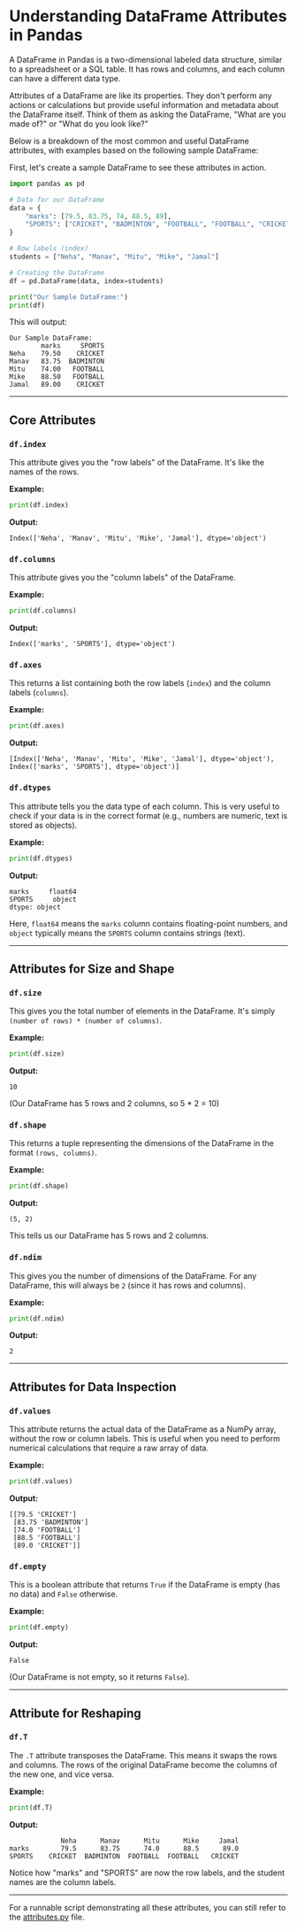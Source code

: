 # Understanding DataFrame Attributes in Pandas

A DataFrame in Pandas is a two-dimensional labeled data structure, similar to a spreadsheet or a SQL table. It has rows and columns, and each column can have a different data type.

Attributes of a DataFrame are like its properties. They don't perform any actions or calculations but provide useful information and metadata about the DataFrame itself. Think of them as asking the DataFrame, "What are you made of?" or "What do you look like?"

Below is a breakdown of the most common and useful DataFrame attributes, with examples based on the following sample DataFrame:

First, let's create a sample DataFrame to see these attributes in action.

```python
import pandas as pd

# Data for our DataFrame
data = {
    "marks": [79.5, 83.75, 74, 88.5, 89],
    "SPORTS": ["CRICKET", "BADMINTON", "FOOTBALL", "FOOTBALL", "CRICKET"],
}

# Row labels (index)
students = ["Neha", "Manav", "Mitu", "Mike", "Jamal"]

# Creating the DataFrame
df = pd.DataFrame(data, index=students)

print("Our Sample DataFrame:")
print(df)
```

This will output:
```
Our Sample DataFrame:
        marks     SPORTS
Neha    79.50    CRICKET
Manav   83.75  BADMINTON
Mitu    74.00   FOOTBALL
Mike    88.50   FOOTBALL
Jamal   89.00    CRICKET
```

---

## Core Attributes

### `df.index`
This attribute gives you the "row labels" of the DataFrame. It's like the names of the rows.

**Example:**
```python
print(df.index)
```
**Output:**
```
Index(['Neha', 'Manav', 'Mitu', 'Mike', 'Jamal'], dtype='object')
```

### `df.columns`
This attribute gives you the "column labels" of the DataFrame.

**Example:**
```python
print(df.columns)
```
**Output:**
```
Index(['marks', 'SPORTS'], dtype='object')
```

### `df.axes`
This returns a list containing both the row labels (`index`) and the column labels (`columns`).

**Example:**
```python
print(df.axes)
```
**Output:**
```
[Index(['Neha', 'Manav', 'Mitu', 'Mike', 'Jamal'], dtype='object'), Index(['marks', 'SPORTS'], dtype='object')]
```

### `df.dtypes`
This attribute tells you the data type of each column. This is very useful to check if your data is in the correct format (e.g., numbers are numeric, text is stored as objects).

**Example:**
```python
print(df.dtypes)
```
**Output:**
```
marks     float64
SPORTS     object
dtype: object
```
Here, `float64` means the `marks` column contains floating-point numbers, and `object` typically means the `SPORTS` column contains strings (text).

---

## Attributes for Size and Shape

### `df.size`
This gives you the total number of elements in the DataFrame. It's simply `(number of rows) * (number of columns)`.

**Example:**
```python
print(df.size)
```
**Output:**
```
10
```
(Our DataFrame has 5 rows and 2 columns, so 5 * 2 = 10)

### `df.shape`
This returns a tuple representing the dimensions of the DataFrame in the format `(rows, columns)`.

**Example:**
```python
print(df.shape)
```
**Output:**
```
(5, 2)
```
This tells us our DataFrame has 5 rows and 2 columns.

### `df.ndim`
This gives you the number of dimensions of the DataFrame. For any DataFrame, this will always be `2` (since it has rows and columns).

**Example:**
```python
print(df.ndim)
```
**Output:**
```
2
```

---

## Attributes for Data Inspection

### `df.values`
This attribute returns the actual data of the DataFrame as a NumPy array, without the row or column labels. This is useful when you need to perform numerical calculations that require a raw array of data.

**Example:**
```python
print(df.values)
```
**Output:**
```
[[79.5 'CRICKET']
 [83.75 'BADMINTON']
 [74.0 'FOOTBALL']
 [88.5 'FOOTBALL']
 [89.0 'CRICKET']]
```

### `df.empty`
This is a boolean attribute that returns `True` if the DataFrame is empty (has no data) and `False` otherwise.

**Example:**
```python
print(df.empty)
```
**Output:**
```
False
```
(Our DataFrame is not empty, so it returns `False`).

---

## Attribute for Reshaping

### `df.T`
The `.T` attribute transposes the DataFrame. This means it swaps the rows and columns. The rows of the original DataFrame become the columns of the new one, and vice versa.

**Example:**
```python
print(df.T)
```
**Output:**
```
             Neha      Manav      Mitu      Mike     Jamal
marks        79.5      83.75      74.0      88.5      89.0
SPORTS    CRICKET  BADMINTON  FOOTBALL  FOOTBALL   CRICKET
```
Notice how "marks" and "SPORTS" are now the row labels, and the student names are the column labels.

---
For a runnable script demonstrating all these attributes, you can still refer to the [attributes.py](attributes.py) file.